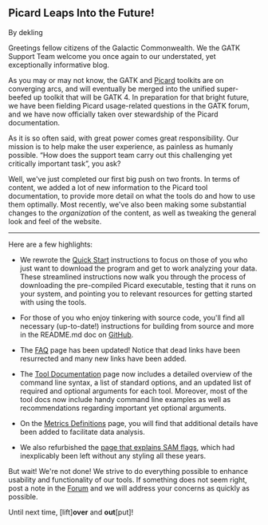 ## Picard Leaps Into the Future!

By dekling

<p>Greetings fellow citizens of the Galactic Commonwealth.  We the GATK Support Team welcome you once again to our understated, yet exceptionally informative blog.</p>

<p>As you may or may not know, the GATK and <a rel="nofollow" href="http://broadinstitute.github.io/picard/index.html">Picard</a> toolkits are on converging arcs, and will eventually be merged into the unified super-beefed up toolkit that will be GATK 4. In preparation for that bright future, we have been fielding Picard usage-related questions in the GATK forum, and we have now officially taken over stewardship of the Picard documentation.</p>

<p>As it is so often said, with great power comes great responsibility. Our mission is to help make the user experience, as painless as humanly possible. “How does the support team carry out this challenging yet critically important task”, you ask?</p>

<p>Well, we've just completed our first big push on two fronts. In terms of content, we added a lot of new information to the Picard tool documentation, to provide more detail on what the tools do and how to use them optimally. Most recently, we've also been making some substantial changes to the <em>organization</em> of the content, as well as tweaking the general look and feel of the website.</p>

<hr></hr><p>Here are a few highlights:</p>

<ul><li><p>We rewrote the <a rel="nofollow" href="http://broadinstitute.github.io/picard/index.html#QuickStart">Quick Start</a> instructions to focus on those of you who just want to download the program and get to work analyzing your data. These streamlined instructions now walk you through the process of downloading the pre-compiled Picard executable, testing that it runs on your system, and pointing you to relevant resources for getting started with using the tools.</p></li>
<li><p>For those of you who enjoy tinkering with source code, you'll find all necessary (up-to-date!) instructions for building from source and more in the README.md doc on <a rel="nofollow" href="http://github.com/broadinstitute/picard">GitHub</a>.</p></li>
<li><p>The <a rel="nofollow" href="http://broadinstitute.github.io/picard/faq.html">FAQ</a> page has been updated!  Notice that dead links have been resurrected and many new links have been added.</p></li>
<li><p>The <a rel="nofollow" href="http://broadinstitute.github.io/picard/command-line-overview.html">Tool Documentation</a> page now includes a detailed overview of the command line syntax, a list of standard options, and an updated list of required and optional arguments for each tool. Moreover, most of the tool docs now include handy command line examples as well as recommendations regarding important yet optional arguments.</p></li>
<li><p>On the <a rel="nofollow" href="http://broadinstitute.github.io/picard/picard-metric-definitions.html">Metrics Definitions</a> page, you will find that additional details have been added to facilitate data analysis.</p></li>
<li><p>We also refurbished the <a rel="nofollow" href="http://broadinstitute.github.io/picard/explain-flags.html">page that explains SAM flags</a>, which had inexplicably been left without any styling all these years.</p></li>
</ul><p>But wait!  We're not done!  We strive to do everything possible to enhance usability and functionality of our tools. If something does not seem right, post a note in the <a rel="nofollow" href="http://gatkforums.broadinstitute.org/gatk/categories/ask-the-team">Forum</a> and we will address your concerns as quickly as possible.</p>

<p>Until next time, [lift]<b>over</b> and <b>out</b>[put]!</p>
